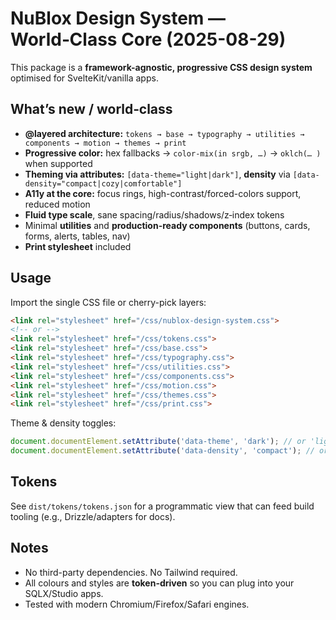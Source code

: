 # NuBlox Design System — World‑Class Core (2025-08-29)

This package is a **framework-agnostic, progressive CSS design system** optimised for SvelteKit/vanilla apps.

## What’s new / world‑class

- **@layered architecture:** `tokens → base → typography → utilities → components → motion → themes → print`
- **Progressive color:** hex fallbacks → `color-mix(in srgb, …)` → `oklch(… )` when supported
- **Theming via attributes:** `[data-theme="light|dark"]`, **density** via `[data-density="compact|cozy|comfortable"]`
- **A11y at the core:** focus rings, high-contrast/forced-colors support, reduced motion
- **Fluid type scale**, sane spacing/radius/shadows/z‑index tokens
- Minimal **utilities** and **production-ready components** (buttons, cards, forms, alerts, tables, nav)
- **Print stylesheet** included

## Usage

Import the single CSS file or cherry-pick layers:

```html
<link rel="stylesheet" href="/css/nublox-design-system.css">
<!-- or -->
<link rel="stylesheet" href="/css/tokens.css">
<link rel="stylesheet" href="/css/base.css">
<link rel="stylesheet" href="/css/typography.css">
<link rel="stylesheet" href="/css/utilities.css">
<link rel="stylesheet" href="/css/components.css">
<link rel="stylesheet" href="/css/motion.css">
<link rel="stylesheet" href="/css/themes.css">
<link rel="stylesheet" href="/css/print.css">
```

Theme & density toggles:

```js
document.documentElement.setAttribute('data-theme', 'dark'); // or 'light'
document.documentElement.setAttribute('data-density', 'compact'); // or 'cozy' | 'comfortable'
```

## Tokens

See `dist/tokens/tokens.json` for a programmatic view that can feed build tooling (e.g., Drizzle/adapters for docs).

## Notes

- No third-party dependencies. No Tailwind required.
- All colours and styles are **token-driven** so you can plug into your SQLX/Studio apps.
- Tested with modern Chromium/Firefox/Safari engines.
